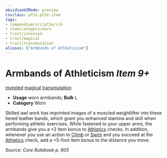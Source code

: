 ```yaml
---
obsidianUIMode: preview
cssclass: pf2e,pf2e-item
tags:
- compendium/src/pf2e/crb
- item/category/worn
- trait/invested
- trait/magical
- trait/transmutation
aliases: ["Armbands of Athleticism"]
---
```

# Armbands of Athleticism *Item 9+*  
[invested](/rules/traits/invested.md)  [magical](/rules/traits/magical.md)  [transmutation](/rules/traits/transmutation.md)  

- **Usage** worn armbands; **Bulk** L
- **Category** Worn

Skilled awl work has imprinted images of a muscled weightlifter into these tiered leather bands, which grant you enhanced stamina and skill when performing athletic exercises. While fastened to your upper arms, the armbands give you a +2 item bonus to [Athletics](/compendium/skills.md#Athletics) checks. In addition, whenever you use an action to [Climb](/rules/actions/climb.md) or [Swim](/rules/actions/swim.md) and you succeed at the [Athletics](/compendium/skills.md#Athletics) check, add a +5-foot item bonus to the distance you move.

*Source: Core Rulebook p. 605*